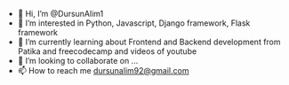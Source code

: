 - 👋 Hi, I’m @DursunAlim1
- 👀 I’m interested in Python, Javascript, Django framework, Flask framework
- 🌱 I’m currently learning about Frontend and Backend development from Patika and 
freecodecamp and videos of youtube
- 💞️ I’m looking to collaborate on ...
- 📫 How to reach me dursunalim92@gmail.com

<!---
DursunAlim1/DursunAlim1 is a ✨ special ✨ repository because its `README.md` (this file) appears on your GitHub profile.
You can click the Preview link to take a look at your changes.
--->
